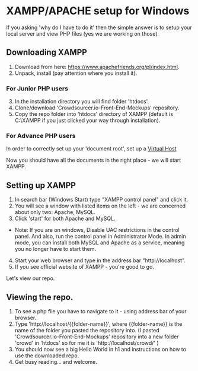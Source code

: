 # XAMPP/APACHE setup for Windows
If you asking 'why do I have to do it' then the simple answer is to setup your local server and view PHP files (yes we are working on those).

## Downloading XAMPP
1. Download from here: https://www.apachefriends.org/pl/index.html.
2. Unpack, install (pay attention where you install it).

### For Junior PHP users
3. In the installation directory you will find folder 'htdocs'.
4. Clone/download 'Crowdsourcer.io-Front-End-Mockups' repository.
5. Copy the repo folder into 'htdocs' directory of XAMPP (default is C:\XAMPP if you just clicked your way through installation).

### For Advance PHP users
In order to correctly set up your 'document root', set up a [Virtual Host](VHOST.md)

Now you should have all the documents in the right place - we will start XAMPP.

## Setting up XAMPP
1. In search bar (Windows Start) type "XAMPP control panel" and click it.
2. You will see a window with listed items on the left - we are concerned about only two: Apache, MySQL.
3. Click 'start' for both Apache and MySQL.
  * Note: If you are on windows, Disable UAC restrictions in the control panel. And also, run the control panel in Administrator Mode. In admin mode, you can install both MySQL and Apache as a service, meaning you no longer have to start them.
4. Start your web browser and type in the address bar "http://localhost".
5. If you see official website of XAMPP - you're good to go.

Let's view our repo.

## Viewing the repo.
1. To see a php file you have to navigate to it - using address bar of your browser.
2. Type 'http://localhost/{{folder-name}}', where {{folder-name}} is the name of the folder you pasted the repository into.
   (I pasted 'Crowdsourcer.io-Front-End-Mockups' repository into a new folder 'crowd' in 'htdocs' so for me it is
   'http://localhost/crowd/' )
3. You should now see a big Hello World in h1 and instructions on how to use the downloaded repo.
4. Get busy reading... and welcome.